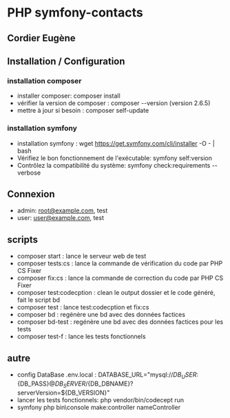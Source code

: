 # PHP symfony-contacts

## Cordier Eugène

## Installation / Configuration

### installation composer
- installer composer: composer install  
- vérifier la version de composer : composer --version (version 2.6.5)
- mettre à jour si besoin : composer self-update
### installation symfony
- installation symfony :
wget https://get.symfony.com/cli/installer -O - | bash
- Vérifiez le bon fonctionnement de l'exécutable: symfony self:version  
- Contrôlez la compatibilité du système: symfony check:requirements  --verbose

## Connexion
- admin: root@example.com, test
- user:  user@example.com, test

## scripts

- composer start : lance le serveur web de test
- composer tests:cs : lance la commande de vérification du code par PHP CS Fixer
- composer fix:cs : lance la commande de correction du code par PHP CS Fixer
- composer test:codecption : clean le output dossier et le code généré, fait le script bd
- composer test : lance test:codecption et fix:cs
- composer bd : regénère une bd avec des données factices
- composer bd-test : regénère une bd avec des données factices pour les tests
- composer test-f : lance les tests fonctionnels
## autre 
- config DataBase .env.local : DATABASE_URL="mysql://${DB_USER}:${DB_PASS}@${DB_SERVER}/${DB_DBNAME}?serverVersion=${DB_VERSION}"
- lancer les tests fonctionnels: php vendor/bin/codecept run
- symfony php bin\console make:controller nameController

